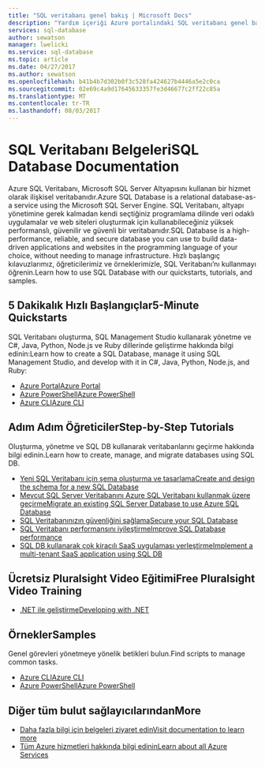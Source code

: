 ```yaml
---
title: "SQL veritabanı genel bakış | Microsoft Docs"
description: "Yardım içeriği Azure portalındaki SQL veritabanı genel bakış"
services: sql-database
author: sewatson
manager: lwelicki
ms.service: sql-database
ms.topic: article
ms.date: 04/27/2017
ms.author: sewatson
ms.openlocfilehash: b41b4b7d302b0f3c528fa424627b4446a5e2c0ca
ms.sourcegitcommit: 02e69c4a9d17645633357fe3d46677c2ff22c85a
ms.translationtype: MT
ms.contentlocale: tr-TR
ms.lasthandoff: 08/03/2017
---
```

# <a name="sql-database-documentation"></a><span data-ttu-id="95852-103">SQL Veritabanı Belgeleri</span><span class="sxs-lookup"><span data-stu-id="95852-103">SQL Database Documentation</span></span>

<span data-ttu-id="95852-104">Azure SQL Veritabanı, Microsoft SQL Server Altyapısını kullanan bir hizmet olarak ilişkisel veritabanıdır.</span><span class="sxs-lookup"><span data-stu-id="95852-104">Azure SQL Database is a relational database-as-a service using the Microsoft SQL Server Engine.</span></span> <span data-ttu-id="95852-105">SQL Veritabanı, altyapı yönetimine gerek kalmadan kendi seçtiğiniz programlama dilinde veri odaklı uygulamalar ve web siteleri oluşturmak için kullanabileceğiniz yüksek performanslı, güvenilir ve güvenli bir veritabanıdır.</span><span class="sxs-lookup"><span data-stu-id="95852-105">SQL Database is a high-performance, reliable, and secure database you can use to build data-driven applications and websites in the programming language of your choice, without needing to manage infrastructure.</span></span> <span data-ttu-id="95852-106">Hızlı başlangıç kılavuzlarımız, öğreticilerimiz ve örneklerimizle, SQL Veritabanı’nı kullanmayı öğrenin.</span><span class="sxs-lookup"><span data-stu-id="95852-106">Learn how to use SQL Database with our quickstarts, tutorials, and samples.</span></span>

## <a name="5-minute-quickstarts"></a><span data-ttu-id="95852-107">5 Dakikalık Hızlı Başlangıçlar</span><span class="sxs-lookup"><span data-stu-id="95852-107">5-Minute Quickstarts</span></span>

<span data-ttu-id="95852-108">SQL Veritabanı oluşturma, SQL Management Studio kullanarak yönetme ve C#, Java, Python, Node.js ve Ruby dillerinde geliştirme hakkında bilgi edinin:</span><span class="sxs-lookup"><span data-stu-id="95852-108">Learn how to create a SQL Database, manage it using SQL Management Studio, and develop with it in C#, Java, Python, Node.js, and Ruby:</span></span>

- [<span data-ttu-id="95852-109">Azure Portal</span><span class="sxs-lookup"><span data-stu-id="95852-109">Azure Portal</span></span>](/azure/sql-database/sql-database-get-started-portal)
- [<span data-ttu-id="95852-110">Azure PowerShell</span><span class="sxs-lookup"><span data-stu-id="95852-110">Azure PowerShell</span></span>](/azure/sql-database/sql-database-get-started-powershell)
- [<span data-ttu-id="95852-111">Azure CLI</span><span class="sxs-lookup"><span data-stu-id="95852-111">Azure CLI</span></span>](/azure/sql-database/sql-database-get-started-cli)

## <a name="step-by-step-tutorials"></a><span data-ttu-id="95852-112">Adım Adım Öğreticiler</span><span class="sxs-lookup"><span data-stu-id="95852-112">Step-by-Step Tutorials</span></span>

<span data-ttu-id="95852-113">Oluşturma, yönetme ve SQL DB kullanarak veritabanlarını geçirme hakkında bilgi edinin.</span><span class="sxs-lookup"><span data-stu-id="95852-113">Learn how to create, manage, and migrate databases using SQL DB.</span></span>

- [<span data-ttu-id="95852-114">Yeni SQL Veritabanı için şema oluşturma ve tasarlama</span><span class="sxs-lookup"><span data-stu-id="95852-114">Create and design the schema for a new SQL Database</span></span>](/azure/sql-database/sql-database-design-first-database)
- [<span data-ttu-id="95852-115">Mevcut SQL Server Veritabanını Azure SQL Veritabanı kullanmak üzere geçirme</span><span class="sxs-lookup"><span data-stu-id="95852-115">Migrate an existing SQL Server Database to use Azure SQL Database</span></span>](/azure/sql-database/sql-database-migrate-your-sql-server-database)
- [<span data-ttu-id="95852-116">SQL Veritabanınızın güvenliğini sağlama</span><span class="sxs-lookup"><span data-stu-id="95852-116">Secure your SQL Database</span></span>](/azure/sql-database/sql-database-security-tutorial)
- [<span data-ttu-id="95852-117">SQL Veritabanı performansını iyileştirme</span><span class="sxs-lookup"><span data-stu-id="95852-117">Improve SQL Database performance</span></span>](/azure/sql-database/sql-database-performance-tutorial)
- [<span data-ttu-id="95852-118">SQL DB kullanarak çok kiracılı SaaS uygulaması yerleştirme</span><span class="sxs-lookup"><span data-stu-id="95852-118">Implement a multi-tenant SaaS application using SQL DB</span></span>](/azure/sql-database/sql-database-multi-tenant-application)

## <a name="free-pluralsight-video-training"></a><span data-ttu-id="95852-119">Ücretsiz Pluralsight Video Eğitimi</span><span class="sxs-lookup"><span data-stu-id="95852-119">Free Pluralsight Video Training</span></span>

- [<span data-ttu-id="95852-120">.NET ile geliştirme</span><span class="sxs-lookup"><span data-stu-id="95852-120">Developing with .NET</span></span>](https://www.pluralsight.com/courses/developing-dotnet-microsoft-azure-getting-started?twoid=d6abac77-7dcc-4d33-9e03-f85e78989f02)

## <a name="samples"></a><span data-ttu-id="95852-121">Örnekler</span><span class="sxs-lookup"><span data-stu-id="95852-121">Samples</span></span> 

<span data-ttu-id="95852-122">Genel görevleri yönetmeye yönelik betikleri bulun.</span><span class="sxs-lookup"><span data-stu-id="95852-122">Find scripts to manage common tasks.</span></span>

- [<span data-ttu-id="95852-123">Azure CLI</span><span class="sxs-lookup"><span data-stu-id="95852-123">Azure CLI</span></span>](/azure/sql-database/sql-database-cli-samples)
- [<span data-ttu-id="95852-124">Azure PowerShell</span><span class="sxs-lookup"><span data-stu-id="95852-124">Azure PowerShell</span></span>](/azure/sql-database/sql-database-powershell-samples)

## <a name="more"></a><span data-ttu-id="95852-125">Diğer tüm bulut sağlayıcılarından</span><span class="sxs-lookup"><span data-stu-id="95852-125">More</span></span>

- [<span data-ttu-id="95852-126">Daha fazla bilgi için belgeleri ziyaret edin</span><span class="sxs-lookup"><span data-stu-id="95852-126">Visit documentation to learn more</span></span>](/azure/sql-database/index)
- [<span data-ttu-id="95852-127">Tüm Azure hizmetleri hakkında bilgi edinin</span><span class="sxs-lookup"><span data-stu-id="95852-127">Learn about all Azure Services</span></span>](https://aka.ms/j3wr7y)